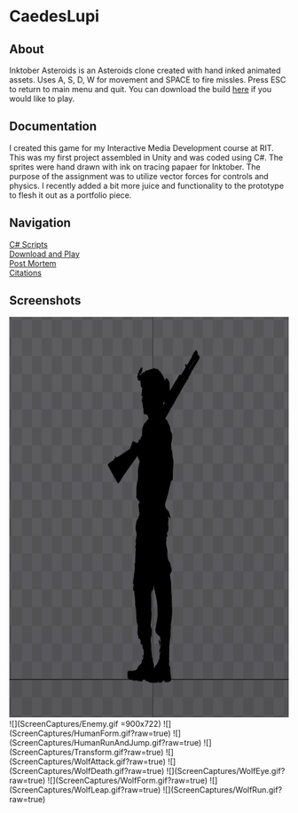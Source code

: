 # CaedesLupi
## About
Inktober Asteroids is an Asteroids clone created with hand inked animated assets. Uses A, S, D, W for movement and SPACE to fire missles. Press ESC to return to main menu and quit. You can download the build [here](ProjectFiles/Asteroids/Builds/InktoberAsteroids.zip) if you would like to play.
## Documentation
I created this game for my Interactive Media Development course at RIT. This was my first project assembled in Unity and was coded using C#. The sprites were hand drawn with ink on tracing papaer for Inktober. The purpose of the assignment was to utilize vector forces for controls and physics. I recently added a bit more juice and functionality to the prototype to flesh it out as a portfolio piece.
## Navigation 
[C# Scripts](Assets/Scripts)  
[Download and Play](Build/CaedesLupiBuild.zip)  
[Post Mortem](Documentation/PostMortem.pptx)  
[Citations](Documentation/Sources.docx)  
## Screenshots
<img src="https://raw.githubusercontent.com/TuckerBurke/CaedesLupi/master/ScreenCaptures/Enemy.gif" width="900" height="722">
![](ScreenCaptures/Enemy.gif =900x722)
![](ScreenCaptures/HumanForm.gif?raw=true)
![](ScreenCaptures/HumanRunAndJump.gif?raw=true)
![](ScreenCaptures/Transform.gif?raw=true)
![](ScreenCaptures/WolfAttack.gif?raw=true)
![](ScreenCaptures/WolfDeath.gif?raw=true)
![](ScreenCaptures/WolfEye.gif?raw=true)
![](ScreenCaptures/WolfForm.gif?raw=true)
![](ScreenCaptures/WolfLeap.gif?raw=true)
![](ScreenCaptures/WolfRun.gif?raw=true)
